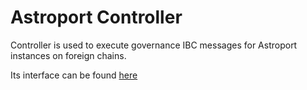 # Astroport Controller

Controller is used to execute governance IBC messages for Astroport instances on foreign chains.

Its interface can be found [here](../../packages/controller/README.md)
